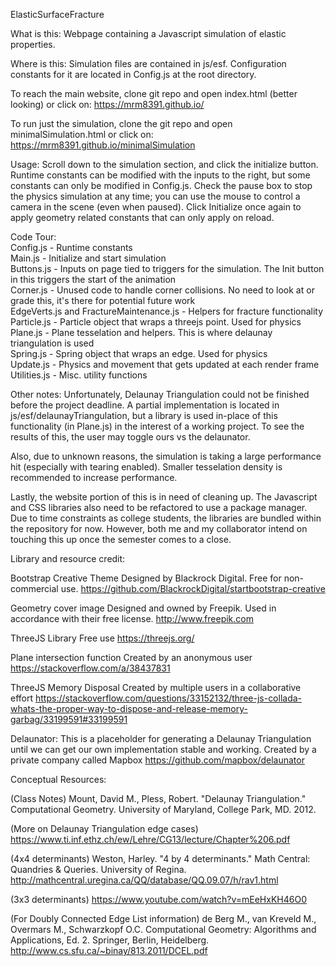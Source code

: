 ElasticSurfaceFracture

What is this: Webpage containing a Javascript simulation of elastic properties.

Where is this: Simulation files are contained in js/esf. Configuration constants for it are located in Config.js at the root directory.

To reach the main website, clone git repo and open index.html (better looking) or click on:
https://mrm8391.github.io/

To run just the simulation, clone the git repo and open minimalSimulation.html or click on:
https://mrm8391.github.io/minimalSimulation

Usage: Scroll down to the simulation section, and click the initialize button. Runtime constants can be modified with the inputs to the right, but some constants can only be modified in Config.js. Check the pause box to stop the physics simulation at any time; you can use the mouse to control a camera in the scene (even when paused). Click Initialize once again to apply geometry related constants that can only apply on reload.

Code Tour:  
Config.js - Runtime constants  
Main.js - Initialize and start simulation  
Buttons.js - Inputs on page tied to triggers for the simulation. The Init button in this triggers the start of the animation  
Corner.js - Unused code to handle corner collisions. No need to look at or grade this, it's there for potential future work  
EdgeVerts.js and FractureMaintenance.js - Helpers for fracture functionality  
Particle.js - Particle object that wraps a threejs point. Used for physics  
Plane.js - Plane tesselation and helpers. This is where delaunay triangulation is used  
Spring.js - Spring object that wraps an edge. Used for physics  
Update.js - Physics and movement that gets updated at each render frame  
Utilities.js - Misc. utility functions  

Other notes:
Unfortunately, Delaunay Triangulation could not be finished before the project deadline. A partial implementation is located in js/esf/delaunayTriangulation, but a library is used in-place of this functionality (in Plane.js) in the interest of a working project. To see the results of this, the user may toggle ours vs the delaunator.

Also, due to unknown reasons, the simulation is taking a large performance hit (especially with tearing enabled). Smaller tesselation density is recommended to increase performance.

Lastly, the website portion of this is in need of cleaning up. The Javascript and CSS libraries also need to be refactored to use a package manager. Due to time constraints as college students, the libraries are bundled within the repository for now. However, both me and my collaborator intend on touching this up once the semester comes to a close.

Library and resource credit:

Bootstrap Creative Theme
Designed by Blackrock Digital. Free for non-commercial use.
https://github.com/BlackrockDigital/startbootstrap-creative

Geometry cover image
Designed and owned by Freepik. Used in accordance with their free license.
http://www.freepik.com

ThreeJS Library
Free use
https://threejs.org/

Plane intersection function
Created by an anonymous user
https://stackoverflow.com/a/38437831

ThreeJS Memory Disposal
Created by multiple users in a collaborative effort
https://stackoverflow.com/questions/33152132/three-js-collada-whats-the-proper-way-to-dispose-and-release-memory-garbag/33199591#33199591

Delaunator: This is a placeholder for generating a Delaunay Triangulation until we can get our own implementation stable and working.
Created by a private company called Mapbox
https://github.com/mapbox/delaunator

Conceptual Resources:

(Class Notes)
Mount, David M., Pless, Robert. "Delaunay Triangulation." Computational Geometry. University of Maryland, College Park, MD. 2012.

(More on Delaunay Triangulation edge cases)
https://www.ti.inf.ethz.ch/ew/Lehre/CG13/lecture/Chapter%206.pdf

(4x4 determinants)
Weston, Harley. "4 by 4 determinants." Math Central: Quandries & Queries. University of Regina. http://mathcentral.uregina.ca/QQ/database/QQ.09.07/h/rav1.html

(3x3 determinants)
https://www.youtube.com/watch?v=mEeHxKH46O0

(For Doubly Connected Edge List information)
de Berg M., van Kreveld M., Overmars M., Schwarzkopf O.C. Computational Geometry: Algorithms and Applications, Ed. 2. Springer, Berlin, Heidelberg. http://www.cs.sfu.ca/~binay/813.2011/DCEL.pdf

